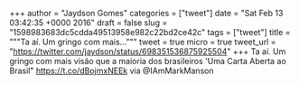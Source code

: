 
+++
author = "Jaydson Gomes"
categories = ["tweet"]
date = "Sat Feb 13 03:42:35 +0000 2016"
draft = false
slug = "1598983683dc5cdda49513958e982c22bd2ce42c"
tags = ["tweet"]
title = """Ta aí. Um gringo com mais..."""
tweet = true
micro = true
tweet_url = "https://twitter.com/jaydson/status/698351536875925504"
+++
Ta aí. Um gringo com mais visão que a maioria dos brasileiros 'Uma Carta Aberta ao Brasil" https://t.co/dBojmxNEEk via @IAmMarkManson
